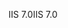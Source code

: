 <span data-ttu-id="dd172-101">IIS 7.0</span><span class="sxs-lookup"><span data-stu-id="dd172-101">IIS 7.0</span></span>